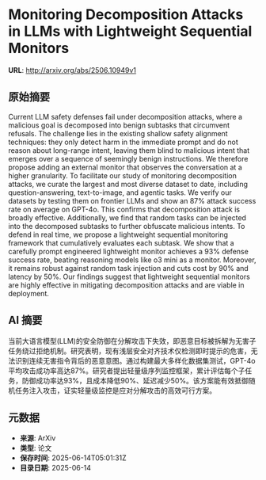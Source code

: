 # Monitoring Decomposition Attacks in LLMs with Lightweight Sequential Monitors

**URL**: http://arxiv.org/abs/2506.10949v1

## 原始摘要

Current LLM safety defenses fail under decomposition attacks, where a
malicious goal is decomposed into benign subtasks that circumvent refusals. The
challenge lies in the existing shallow safety alignment techniques: they only
detect harm in the immediate prompt and do not reason about long-range intent,
leaving them blind to malicious intent that emerges over a sequence of
seemingly benign instructions. We therefore propose adding an external monitor
that observes the conversation at a higher granularity. To facilitate our study
of monitoring decomposition attacks, we curate the largest and most diverse
dataset to date, including question-answering, text-to-image, and agentic
tasks. We verify our datasets by testing them on frontier LLMs and show an 87%
attack success rate on average on GPT-4o. This confirms that decomposition
attack is broadly effective. Additionally, we find that random tasks can be
injected into the decomposed subtasks to further obfuscate malicious intents.
To defend in real time, we propose a lightweight sequential monitoring
framework that cumulatively evaluates each subtask. We show that a carefully
prompt engineered lightweight monitor achieves a 93% defense success rate,
beating reasoning models like o3 mini as a monitor. Moreover, it remains robust
against random task injection and cuts cost by 90% and latency by 50%. Our
findings suggest that lightweight sequential monitors are highly effective in
mitigating decomposition attacks and are viable in deployment.


## AI 摘要

当前大语言模型(LLM)的安全防御在分解攻击下失效，即恶意目标被拆解为无害子任务绕过拒绝机制。研究表明，现有浅层安全对齐技术仅检测即时提示的危害，无法识别连续无害指令背后的恶意意图。通过构建最大多样化数据集测试，GPT-4o平均攻击成功率高达87%。研究者提出轻量级序列监控框架，累计评估每个子任务，防御成功率达93%，且成本降低90%、延迟减少50%。该方案能有效抵御随机任务注入攻击，证实轻量级监控是应对分解攻击的高效可行方案。

## 元数据

- **来源**: ArXiv
- **类型**: 论文
- **保存时间**: 2025-06-14T05:01:31Z
- **目录日期**: 2025-06-14
